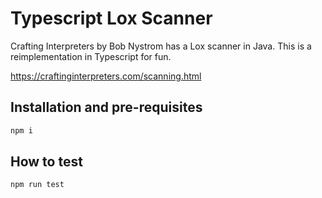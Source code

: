 # Typescript Lox Scanner

Crafting Interpreters by Bob Nystrom has a Lox scanner in Java. This is a reimplementation in Typescript for fun.

https://craftinginterpreters.com/scanning.html


## Installation and pre-requisites

```sh
npm i
```

## How to test

```sh
npm run test
```
